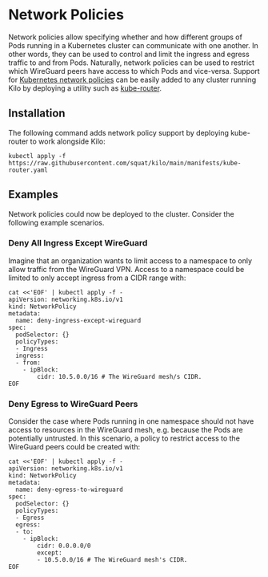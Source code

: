 # Network Policies

Network policies allow specifying whether and how different groups of Pods running in a Kubernetes cluster can communicate with one another.
In other words, they can be used to control and limit the ingress and egress traffic to and from Pods.
Naturally, network policies can be used to restrict which WireGuard peers have access to which Pods and vice-versa.
Support for [Kubernetes network policies](https://kubernetes.io/docs/concepts/services-networking/network-policies/) can be easily added to any cluster running Kilo by deploying a utility such as [kube-router](https://github.com/cloudnativelabs/kube-router).

## Installation

The following command adds network policy support by deploying kube-router to work alongside Kilo:

```shell
kubectl apply -f https://raw.githubusercontent.com/squat/kilo/main/manifests/kube-router.yaml
```

## Examples

Network policies could now be deployed to the cluster.
Consider the following example scenarios.

### Deny All Ingress Except WireGuard

Imagine that an organization wants to limit access to a namespace to only allow traffic from the WireGuard VPN.
Access to a namespace could be limited to only accept ingress from a CIDR range with:

```shell
cat <<'EOF' | kubectl apply -f -
apiVersion: networking.k8s.io/v1
kind: NetworkPolicy
metadata:
  name: deny-ingress-except-wireguard
spec:
  podSelector: {}
  policyTypes:
  - Ingress
  ingress:
  - from:
    - ipBlock:
        cidr: 10.5.0.0/16 # The WireGuard mesh/s CIDR.
EOF
```

### Deny Egress to WireGuard Peers

Consider the case where Pods running in one namespace should not have access to resources in the WireGuard mesh, e.g. because the Pods are potentially untrusted.
In this scenario, a policy to restrict access to the WireGuard peers could be created with:

```shell
cat <<'EOF' | kubectl apply -f -
apiVersion: networking.k8s.io/v1
kind: NetworkPolicy
metadata:
  name: deny-egress-to-wireguard
spec:
  podSelector: {}
  policyTypes:
  - Egress
  egress:
  - to:
    - ipBlock:
        cidr: 0.0.0.0/0
        except:
        - 10.5.0.0/16 # The WireGuard mesh's CIDR.
EOF
```
